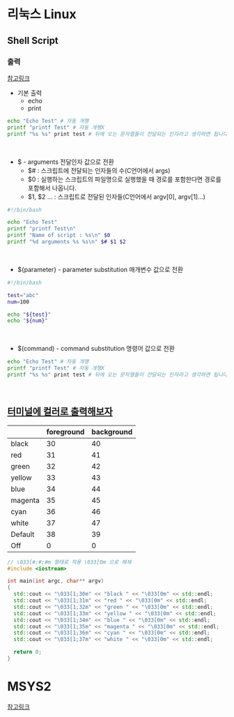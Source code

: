 # 리눅스 Linux

## Shell Script

### 출력

[참고링크](https://directori.tistory.com/133)

- 기본 출력
  - echo
  - print

```bash
echo "Echo Test" # 자동 개행
printf "printf Test" # 자동 개행X
printf "%s %s" print test # 뒤에 오는 문자열들이 전달되는 인자라고 생각하면 됩니다.
```

<br/>

- $ - arguments 전달인자 값으로 전환
  - $# : 스크립트에 전달되는 인자들의 수(C언어에서 args)
  - $0 : 실행하는 스크립트의 파일명으로 실행했을 때 경로를 포함한다면 경로를 포함해서 나옵니다.
  - $1, $2 … : 스크립트로 전달된 인자들(C언어에서 argv[0], argv[1]…)

```bash
#!/bin/bash

echo "Echo Test"
printf "printf Test\n"
printf "Name of script : %s\n" $0
printf "%d arguments %s %s\n" $# $1 $2
```

<br/>

- ${parameter} - parameter substitution 매개변수 값으로 전환

```bash
#!/bin/bash

test="abc"
num=100

echo "${test}"
echo "${num}"
```

<br/>

- $(command) - command substitution 명령어 값으로 전환

```bash
echo "Echo Test" # 자동 개행
printf "printf Test" # 자동 개행X
printf "%s %s" print test # 뒤에 오는 문자열들이 전달되는 인자라고 생각하면 됩니다.
```

<br/>

## [터미널에 컬러로 출력해보자](https://bigbigpark.github.io/cpp_useful/color-print/)

|         | foreground | background |
| ------- | ---------- | ---------- |
| black   | 30         | 40         |
| red     | 31         | 41         |
| green   | 32         | 42         |
| yellow  | 33         | 43         |
| blue    | 34         | 44         |
| magenta | 35         | 45         |
| cyan    | 36         | 46         |
| white   | 37         | 47         |
| Default | 38         | 39         |
| Off     | 0          | 0          |

```cpp
// \033[#;#;#m 형태로 적용 \033[0m 으로 해제
#include <iostream>

int main(int argc, char** argv)
{
  std::cout << "\033[1;30m" << "black " << "\033[0m" << std::endl;
  std::cout << "\033[1;31m" << "red " << "\033[0m" << std::endl;
  std::cout << "\033[1;32m" << "green " << "\033[0m" << std::endl;
  std::cout << "\033[1;33m" << "yellow " << "\033[0m" << std::endl;
  std::cout << "\033[1;34m" << "blue " << "\033[0m" << std::endl;
  std::cout << "\033[1;35m" << "magenta " << "\033[0m" << std::endl;
  std::cout << "\033[1;36m" << "cyan " << "\033[0m" << std::endl;
  std::cout << "\033[1;37m" << "white " << "\033[0m" << std::endl;

  return 0;
}
```


# MSYS2


[참고링크](https://wikidocs.net/219732)